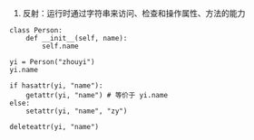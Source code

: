 1. 反射：运行时通过字符串来访问、检查和操作属性、方法的能力
```
class Person:
    def __init__(self, name):
        self.name

yi = Person("zhouyi")
yi.name

if hasattr(yi, "name"):
    getattr(yi, "name") # 等价于 yi.name
else:
    setattr(yi, "name", "zy")

deleteattr(yi, "name")
```